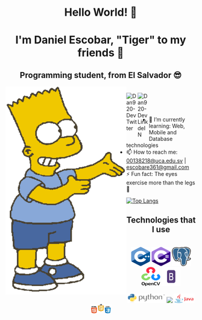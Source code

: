 <h1 align="center">Hello World! 👋</h1>
<h1 align="center">I'm Daniel Escobar, "Tiger" to my friends 🐯</h1> 
<h2 align="center">Programming student, from El Salvador 😎</h2>



<img align="left" width="320" height="550" src="./img/bart.gif">

<br/>
<a href="https://twitter.com/JDaniel_ES">
  <img align="left" alt="Dan920-Dev Twitter" width="30px" src="https://image.flaticon.com/icons/svg/2111/2111703.svg" />
</a>
<a href="https://www.linkedin.com/in/daniel-escobar-6aab861b1/">
  <img align="left" alt="Dan920-Dev LinkdeIN" width="30px" src="https://image.flaticon.com/icons/svg/2111/2111465.svg" />
</a>

<br/> <br/>

- 🌱 I’m currently learning: Web, Mobile and Database technologies
- 📫 How to reach me: 00138218@uca.edu.sv | escobare361@gmail.com
- ⚡ Fun fact: The eyes exercise more than the legs 👀 


[![Top Langs](https://github-readme-stats.vercel.app/api/top-langs/?username=Dan920-Dev&layout=compact&theme=vue-dark)](https://github.com/Dan920-Dev/github-readme-stats)
<h2 align="center">Technologies that I use</h2>
<br>
<div align="center"><img width="50" height="50" src="./img/c++.png">       <img width="50" height="50" src="./img/sharp.png">       <img width="50" height="50" src="./img/postgres.png">       <img width="50" height="50" src="./img/opncv.png">       <img width="50" height="50" src="./img/boost.png"> </div>
<br>
<div align="center"><img width="100px" height="25px" src="./img/py.png">     <img width="100px" heigth="25px" src="https://brm.io/matter-js/img/matter-js.svg">      <img width="55px" height="25px" src="./img/java.png">     <img width="55px" height="25px" src="./img/webTT.jpeg"></div>


